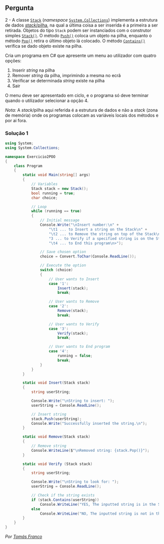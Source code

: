 ## Pergunta

2 - A classe
[`Stack`](https://docs.microsoft.com/dotnet/api/system.collections.stack)
(_namespace_
[`System.Collections`](https://docs.microsoft.com/dotnet/api/system.collections))
implementa a estrutura de dados
[_stack_/pilha](https://en.wikipedia.org/wiki/Stack_(abstract_data_type)),
na qual a última coisa a ser inserida é a primeira a ser retirada. Objetos do
tipo `Stack` podem ser instanciados com o construtor simples
[`Stack()`](https://docs.microsoft.com/dotnet/api/system.collections.stack.-ctor#System_Collections_Stack__ctor).
O método
[`Push()`](https://docs.microsoft.com/dotnet/api/system.collections.stack.push)
coloca um objeto na pilha, enquanto o método
[`Pop()`](https://docs.microsoft.com/dotnet/api/system.collections.stack.pop)
retira o último objeto lá colocado. O método
[`Contains()`](https://docs.microsoft.com/dotnet/api/system.collections.stack.contains)
verifica se dado objeto existe na pilha.

Cria um programa em C# que apresente um menu ao utilizador com quatro opções:

1. Inserir _string_ na pilha
2. Remover _string_ da pilha, imprimindo a mesma no ecrã
3. Verificar se determinada _string_ existe na pilha
4. Sair

O menu deve ser apresentado em ciclo, e o programa só deve terminar quando o
utilizador selecionar a opção 4.

_Nota:_ A _stack_/pilha aqui referida é a estrutura de dados e não a
_stack_ (zona de memória) onde os programas colocam as variáveis locais dos
métodos e por ai fora.

### Solução 1

```cs
using System;
using System.Collections;

namespace Exercicio2POO
{
    class Program
    {
        static void Main(string[] args)
        {
            // Variables
            Stack stack = new Stack();
            bool running = true;
            char choice;

            // Loop
            while (running == true)
            {
                // Initial message
                Console.Write("\nInsert number:\n" +
                    "\t1 ... to Insert a string on the Stack\n" +
                    "\t2 ... to Remove the string on top of the Stack\n\t" +
                    "3 ... to Verify if a specified string is on the Stack\n" +
                    "\t4 ... to End this program\n>");

                // Save chosen option
                choice = Convert.ToChar(Console.ReadLine());

                // Execute the option
                switch (choice)
                {
                    // User wants to Insert
                    case '1':
                        Insert(stack);
                        break;

                    // User wants to Remove
                    case '2':
                        Remove(stack);
                        break;

                    // User wants to Verify
                    case '3':
                        Verify(stack);
                        break;

                    // User wants to End program
                    case '4':
                        running = false;
                        break;
                }
            }
        }

        static void Insert(Stack stack)
        {
            string userString;

            Console.Write("\nString to insert: ");
            userString = Console.ReadLine();

            // Insert string
            stack.Push(userString);
            Console.Write("Successfully inserted the string.\n");
        }

        static void Remove(Stack stack)
        {
            // Remove string
            Console.WriteLine($"\nRemoved string: {stack.Pop()}");
        }

        static void Verify (Stack stack)
        {
            string userString;

            Console.Write("\nString to look for: ");
            userString = Console.ReadLine();

            // Check if the string exists
            if (stack.Contains(userString))
                Console.WriteLine("YES, The inputted string is in the Stack");
            else
                Console.WriteLine("NO, The inputted string is not in the Stack");
        }
    }
}

```

*Por [Tomás Franco](https://github.com/ThomasFranque)*
